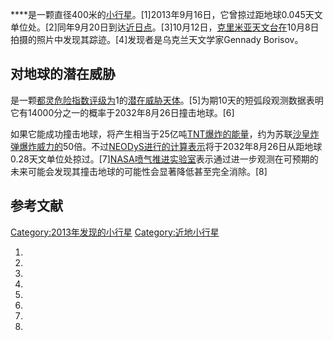 ****是一颗直径400米的[小行星](https://zh.wikipedia.org/wiki/小行星 "wikilink")。\[1\]2013年9月16日，它曾掠过距地球0.045天文单位处。\[2\]同年9月20日到达[近日点](https://zh.wikipedia.org/wiki/近日点 "wikilink")。\[3\]10月12日，[克里米亚天文台在](https://zh.wikipedia.org/wiki/克里米亚天文台 "wikilink")10月8日拍摄的照片中发现其踪迹。\[4\]发现者是乌克兰天文学家Gennady Borisov。

## 对地球的潜在威胁

是一颗[都灵危险指数评级为](https://zh.wikipedia.org/wiki/都灵危险指数 "wikilink")1的[潜在威胁天体](https://zh.wikipedia.org/wiki/潜在威胁天体 "wikilink")。\[5\]为期10天的短弧段观测数据表明它有14000分之一的概率于2032年8月26日撞击地球。\[6\]

如果它能成功撞击地球，将产生相当于25亿吨[TNT爆炸的能量](https://zh.wikipedia.org/wiki/TNT "wikilink")，约为苏联[沙皇炸弹爆炸威力的](https://zh.wikipedia.org/wiki/沙皇炸弹 "wikilink")50倍。不过[NEODyS进行的计算表示](https://zh.wikipedia.org/wiki/NEODyS "wikilink")将于2032年8月26日从距地球0.28天文单位处掠过。\[7\][NASA](https://zh.wikipedia.org/wiki/NASA "wikilink")[喷气推进实验室](../Page/喷气推进实验室.md "wikilink")表示通过进一步观测在可预期的未来可能会发现其撞击地球的可能性会显著降低甚至完全消除。\[8\]

## 参考文献

[Category:2013年发现的小行星](https://zh.wikipedia.org/wiki/Category:2013年发现的小行星 "wikilink") [Category:近地小行星](https://zh.wikipedia.org/wiki/Category:近地小行星 "wikilink")

1.
2.
3.
4.
5.
6.
7.
8.